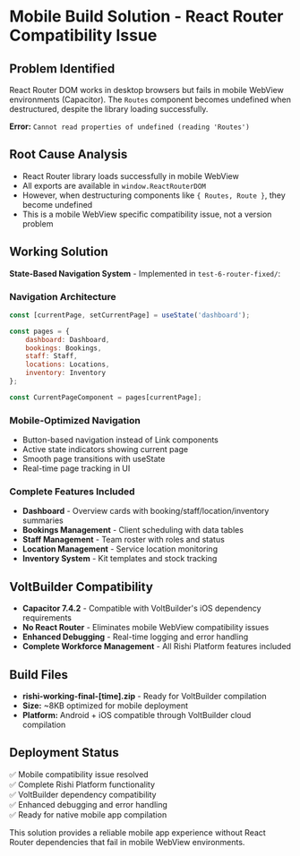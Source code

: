 # Mobile Build Solution - React Router Compatibility Issue

## Problem Identified
React Router DOM works in desktop browsers but fails in mobile WebView environments (Capacitor). The `Routes` component becomes undefined when destructured, despite the library loading successfully.

**Error:** `Cannot read properties of undefined (reading 'Routes')`

## Root Cause Analysis
- React Router library loads successfully in mobile WebView
- All exports are available in `window.ReactRouterDOM`
- However, when destructuring components like `{ Routes, Route }`, they become undefined
- This is a mobile WebView specific compatibility issue, not a version problem

## Working Solution
**State-Based Navigation System** - Implemented in `test-6-router-fixed/`:

### Navigation Architecture
```javascript
const [currentPage, setCurrentPage] = useState('dashboard');

const pages = {
    dashboard: Dashboard,
    bookings: Bookings,
    staff: Staff,
    locations: Locations,
    inventory: Inventory
};

const CurrentPageComponent = pages[currentPage];
```

### Mobile-Optimized Navigation
- Button-based navigation instead of Link components
- Active state indicators showing current page
- Smooth page transitions with useState
- Real-time page tracking in UI

### Complete Features Included
- **Dashboard** - Overview cards with booking/staff/location/inventory summaries
- **Bookings Management** - Client scheduling with data tables
- **Staff Management** - Team roster with roles and status  
- **Location Management** - Service location monitoring
- **Inventory System** - Kit templates and stock tracking

## VoltBuilder Compatibility
- **Capacitor 7.4.2** - Compatible with VoltBuilder's iOS dependency requirements
- **No React Router** - Eliminates mobile WebView compatibility issues
- **Enhanced Debugging** - Real-time logging and error handling
- **Complete Workforce Management** - All Rishi Platform features included

## Build Files
- **rishi-working-final-[time].zip** - Ready for VoltBuilder compilation
- **Size:** ~8KB optimized for mobile deployment
- **Platform:** Android + iOS compatible through VoltBuilder cloud compilation

## Deployment Status
✅ Mobile compatibility issue resolved  
✅ Complete Rishi Platform functionality  
✅ VoltBuilder dependency compatibility  
✅ Enhanced debugging and error handling  
✅ Ready for native mobile app compilation  

This solution provides a reliable mobile app experience without React Router dependencies that fail in mobile WebView environments.